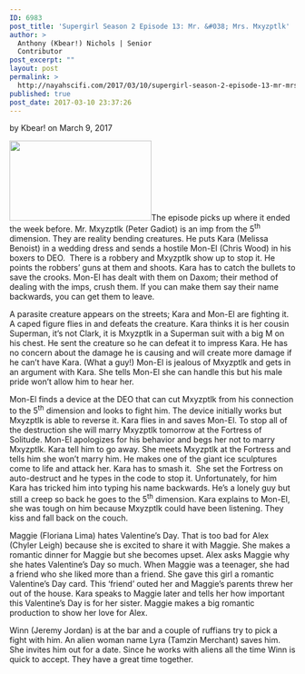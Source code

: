 ```yaml
---
ID: 6983
post_title: 'Supergirl Season 2 Episode 13: Mr. &#038; Mrs. Mxyzptlk'
author: >
  Anthony (Kbear!) Nichols | Senior
  Contributor
post_excerpt: ""
layout: post
permalink: >
  http://nayahscifi.com/2017/03/10/supergirl-season-2-episode-13-mr-mrs-mxyzptlk/
published: true
post_date: 2017-03-10 23:37:26
---
```

by Kbear! on March 9, 2017

<strong><img class="alignleft wp-image-6929 size-thumbnail" src="http://nayahscifi.com/wp-content/uploads/2017/03/supergirl_ep13-250x141.jpeg" alt="" width="250" height="141" /></strong>The episode picks up where it ended the week before. Mr. Mxyzptlk (Peter Gadiot) is an imp from the 5<sup>th</sup> dimension. They are reality bending creatures. He puts Kara (Melissa Benoist) in a wedding dress and sends a hostile Mon-El (Chris Wood) in his boxers to DEO.  There is a robbery and Mxyzptlk show up to stop it. He points the robbers’ guns at them and shoots. Kara has to catch the bullets to save the crooks. Mon-El has dealt with them on Daxom; their method of dealing with the imps, crush them. If you can make them say their name backwards, you can get them to leave.

A parasite creature appears on the streets; Kara and Mon-El are fighting it. A caped figure flies in and defeats the creature. Kara thinks it is her cousin Superman, it’s not Clark, it is Mxyzptlk in a Superman suit with a big M on his chest. He sent the creature so he can defeat it to impress Kara. He has no concern about the damage he is causing and will create more damage if he can’t have Kara. (What a guy!) Mon-El is jealous of Mxyzptlk and gets in an argument with Kara. She tells Mon-El she can handle this but his male pride won’t allow him to hear her.

Mon-El finds a device at the DEO that can cut Mxyzptlk from his connection to the 5<sup>th</sup> dimension and looks to fight him. The device initially works but Mxyzptlk is able to reverse it. Kara flies in and saves Mon-El. To stop all of the destruction she will marry Mxyzptlk tomorrow at the Fortress of Solitude. Mon-El apologizes for his behavior and begs her not to marry Mxyzptlk. Kara tell him to go away. She meets Mxyzptlk at the Fortress and tells him she won’t marry him. He makes one of the giant ice sculptures come to life and attack her. Kara has to smash it.  She set the Fortress on auto-destruct and he types in the code to stop it. Unfortunately, for him Kara has tricked him into typing his name backwards. He’s a lonely guy but still a creep so back he goes to the 5<sup>th</sup> dimension. Kara explains to Mon-El, she was tough on him because Mxyzptlk could have been listening. They kiss and fall back on the couch.

Maggie (Floriana Lima) hates Valentine’s Day. That is too bad for Alex (Chyler Leigh) because she is excited to share it with Maggie. She makes a romantic dinner for Maggie but she becomes upset. Alex asks Maggie why she hates Valentine’s Day so much. When Maggie was a teenager, she had a friend who she liked more than a friend. She gave this girl a romantic Valentine’s Day card. This ‘friend’ outed her and Maggie’s parents threw her out of the house. Kara speaks to Maggie later and tells her how important this Valentine’s Day is for her sister. Maggie makes a big romantic production to show her love for Alex.

Winn (Jeremy Jordan) is at the bar and a couple of ruffians try to pick a fight with him. An alien woman name Lyra (Tamzin Merchant) saves him. She invites him out for a date. Since he works with aliens all the time Winn is quick to accept. They have a great time together.